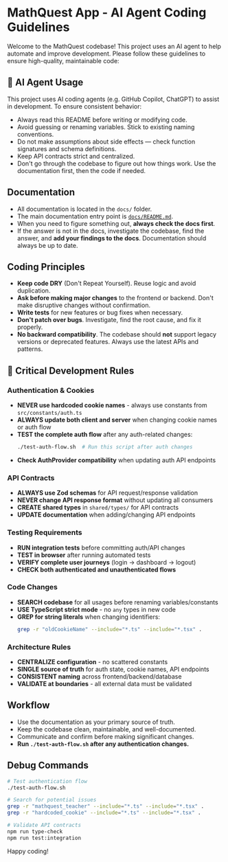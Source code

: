 # MathQuest App - AI Agent Coding Guidelines

Welcome to the MathQuest codebase! This project uses an AI agent to help automate and improve development. Please follow these guidelines to ensure high-quality, maintainable code:


## 🤖 AI Agent Usage
This project uses AI coding agents (e.g. GitHub Copilot, ChatGPT) to assist in development. To ensure consistent behavior:

- Always read this README before writing or modifying code.
- Avoid guessing or renaming variables. Stick to existing naming conventions.
- Do not make assumptions about side effects — check function signatures and schema definitions.
- Keep API contracts strict and centralized.
- Don't go through the codebase to figure out how things work. Use the documentation first, then the code if needed.


## Documentation
- All documentation is located in the `docs/` folder.
- The main documentation entry point is [`docs/README.md`](docs/README.md).
- When you need to figure something out, **always check the docs first**.
- If the answer is not in the docs, investigate the codebase, find the answer, and **add your findings to the docs**. Documentation should always be up to date.

## Coding Principles
- **Keep code DRY** (Don't Repeat Yourself). Reuse logic and avoid duplication.
- **Ask before making major changes** to the frontend or backend. Don't make disruptive changes without confirmation.
- **Write tests** for new features or bug fixes when necessary.
- **Don't patch over bugs**. Investigate, find the root cause, and fix it properly.
- **No backward compatibility**. The codebase should **not** support legacy versions or deprecated features. Always use the latest APIs and patterns.

## 🚨 Critical Development Rules

### Authentication & Cookies
- **NEVER use hardcoded cookie names** - always use constants from `src/constants/auth.ts`
- **ALWAYS update both client and server** when changing cookie names or auth flow
- **TEST the complete auth flow** after any auth-related changes:
  ```bash
  ./test-auth-flow.sh  # Run this script after auth changes
  ```
- **Check AuthProvider compatibility** when updating auth API endpoints

### API Contracts
- **ALWAYS use Zod schemas** for API request/response validation
- **NEVER change API response format** without updating all consumers
- **CREATE shared types** in `shared/types/` for API contracts
- **UPDATE documentation** when adding/changing API endpoints

### Testing Requirements
- **RUN integration tests** before committing auth/API changes
- **TEST in browser** after running automated tests
- **VERIFY complete user journeys** (login → dashboard → logout)
- **CHECK both authenticated and unauthenticated flows**

### Code Changes
- **SEARCH codebase** for all usages before renaming variables/constants
- **USE TypeScript strict mode** - no `any` types in new code
- **GREP for string literals** when changing identifiers:
  ```bash
  grep -r "oldCookieName" --include="*.ts" --include="*.tsx" .
  ```

### Architecture Rules
- **CENTRALIZE configuration** - no scattered constants
- **SINGLE source of truth** for auth state, cookie names, API endpoints
- **CONSISTENT naming** across frontend/backend/database
- **VALIDATE at boundaries** - all external data must be validated

## Workflow
- Use the documentation as your primary source of truth.
- Keep the codebase clean, maintainable, and well-documented.
- Communicate and confirm before making significant changes.
- **Run `./test-auth-flow.sh` after any authentication changes.**

## Debug Commands
```bash
# Test authentication flow
./test-auth-flow.sh

# Search for potential issues
grep -r "mathquest_teacher" --include="*.ts" --include="*.tsx" .
grep -r "hardcoded_cookie" --include="*.ts" --include="*.tsx" .

# Validate API contracts
npm run type-check
npm run test:integration
```

Happy coding!

